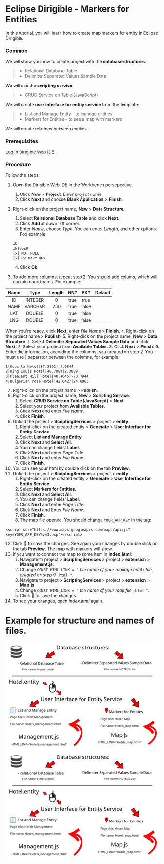 # Eclipse Dirigible - Markers for Entities

In this tutorial, you will learn how to create map markers for entity in Eclipse Dirigible.

### Common
We will show you how to create project with the **database structures**:
>	- Relational Database Table
>	- Delimiter Separated Values Sample Data

We will use the **scripting service**:
>- CRUD Service on Table (JavaScript)

We will create **user interface for entity service** from the template:
>- List and Manage Entity - to manage entities
>- Markers for Entities - to see a map with markers

We will create relations between entities.

### Prerequisites
Log in Dirigible Web IDE.

### Procedure
Follow the steps:
1. Open the Dirigible Web IDE in the Workbench persepective. 
	1. Click **New** > **Project**, *Enter project name*. 
	2. Click **Next** and choose **Blank Application** > **Finish**.
2. Right-click on the project name, **New** > **Data Structure**. 
	1. Select **Relational Database Table** and click **Next**. 
	2. Click **Add** at down left corner. 
	3. Enter *Name*, choose *Type*. You can enter *Length*, and other options. Fox example:
	```
    ID
    INTEGER
    [x] NOT NULL
    [x] PRIMARY KEY
    ```
  
	4. Click **Ok**.
3. To add more columns, repeat step 2. You should add colums, which will contain coordinates. For example:

| Name	        | Type          | Length  |NN?|PK?|Default|
| :------------:|:-------------:| :------:|:-:|:-:|:-----:|
| ID | INTEGER | 0 | true | true |
| NAME     | VARCHAR      |   250 | true | false |
| LAT | DOUBLE | 0 | true | false |
| LNG | DOUBLE | 0 | true | false |

When you're ready, click **Next**, enter *File Name* > **Finish**.
4. Right-click on the project name > **Publish**.
5. Right-click on the project name, **New** > **Data Structure**.
 	1. Select **Delimiter Separated Values Sample Data** and click **Next**. 
 	2. Select your project from **Available Tables**.
 	3.  Click **Next** > **Finish**.
6. Enter the information, according the columns, you created on step 2. You must use **|** separator between the columns, for example:
```
1|Sevilla Hotel|37.3891|-5.9844
2|King Louis Hotel|48.7980|2.3089
3|Pleasant Hill Hotel|40.4645|-73.7944
4|Bulgarian rose Hotel|42.6427|24.8063 
```

7. Right-click on the project name > **Publish**.
8. Right-click on the project name, **New** > **Scripting Service**. 
	1. Select **CRUD Service on Table (JavaScript)** > **Next**. 
	2. Select your project from **Available Tables**. 
	3. Click **Next** and enter *File Name*.
	4. Click **Finish**.
9. Unfold the project > **ScriptingServices** > project > **entity**.
	1. Right-click on the created entity > **Generate** > **User Interface for Entity Service**. 
	2. Select **List and Manage Entity**. 
	3. Click **Next** and **Select All**. 
	4. You can change fields' **Label**. 
	5. Click **Next** and enter *Page Title*.
	6. Click **Next** and enter *File Name*.
    7. Click **Finish**.
10. You can see your html by double click on the tab **Preview**.
11. Unfold the project > **ScriptingServices** > project > **entity**. 
	1. Right-click on the created entity > **Generate** > **User Interface for Entity Service**. 
	2. Select **Markers for Entities**. 
	3. Click **Next** and **Select All**.
	4. You can change fields' **Label**. 
	5. Click **Next** and enter *Page Title*.
	6. Click **Next** and Enter *File Name*.
	7. Click **Finish**.
	8. The map file opened. You should change `YOUR_APP_KEY` in the tag:
	
```
<script scr="https://www.maps.googleapis.com/maps/api/js?key=YOUR_APP_KEY&v=3.exp"></script>
```
12. Click :floppy_disk: to save the changes.  See again your changes by double click on the tab **Preview**. The map with markers will show.
13. If you want to connect the map to some item in **index.html**:
	1. Navigate to project > **ScriptingServices** > project > **extension** > **Management.js**.
	2. Change `CONST HTML_LINK = "` *the name of your manage entity file, created on step 9* `.html "`.
	3. Navigate to project > **ScriptingServices** > project > **extension** > **Map.js**
	4. Change `CONST HTML_LINK = "` *the name of your map file* `.html "`.
	5. Click :floppy_disk: to save the changes. 
14. To see your changes, open *index.html* again.

# Example for structure and names of files.
![Alt text](./graphic_map.svg)
<img src="./graphic_map.svg">

